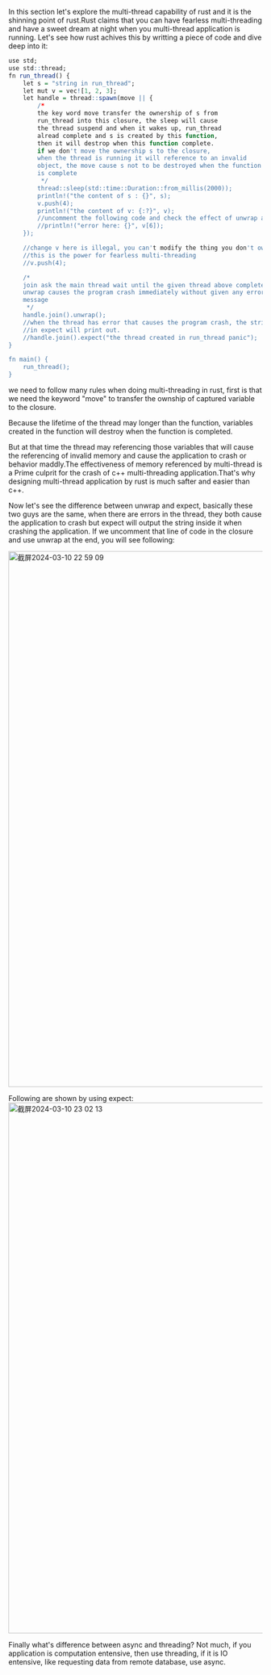 In this section let's explore the multi-thread capability of rust and it is the shinning point of rust.Rust claims that you can have fearless 
multi-threading and have a sweet dream at night when you multi-thread application is running. Let's see how rust achives this by writting a piece
of code and dive deep into it:
```r
use std;
use std::thread;
fn run_thread() {
    let s = "string in run_thread";
    let mut v = vec![1, 2, 3];
    let handle = thread::spawn(move || {
        /*
        the key word move transfer the ownership of s from
        run_thread into this closure, the sleep will cause
        the thread suspend and when it wakes up, run_thread
        alread complete and s is created by this function,
        then it will destrop when this function complete.
        if we don't move the ownership s to the closure,
        when the thread is running it will reference to an invalid
        object, the move cause s not to be destroyed when the function
        is complete
         */
        thread::sleep(std::time::Duration::from_millis(2000));
        println!("the content of s : {}", s);
        v.push(4);
        println!("the content of v: {:?}", v);
        //uncomment the following code and check the effect of unwrap and expect
        //println!("error here: {}", v[6]);
    });

    //change v here is illegal, you can't modify the thing you don't own
    //this is the power for fearless multi-threading
    //v.push(4);

    /*
    join ask the main thread wait until the given thread above complete.
    unwrap causes the program crash immediately without given any error
    message
     */
    handle.join().unwrap();
    //when the thread has error that causes the program crash, the string
    //in expect will print out.
    //handle.join().expect("the thread created in run_thread panic");
}

fn main() {
    run_thread();
}

```
we need to follow many rules when doing multi-threading in rust, first is that we need the keyword "move" to transfer the ownship of captured variable to the closure.

Because the lifetime of the thread may longer than the function, variables created in the function will destroy when the function is completed.

But at that time the thread may referencing those variables that will cause the referencing of invalid memory and cause the application to crash
or behavior maddly.The effectiveness of memory referenced by multi-thread is a Prime culprit for the crash of c++ multi-threading application.That's why designing multi-thread application by rust is much safter and easier than c++.

Now let's see the difference between unwrap and expect, basically these two guys are the same, when there are errors in the thread, they both
cause the application to crash but expect will output the string inside it when crashing the application. If we uncomment that line of code in
the closure and use unwrap at the end, you will see following:

<img width="1062" alt="截屏2024-03-10 22 59 09" src="https://github.com/wycl16514/rust_multithread/assets/7506958/03d0513d-353e-4321-b31a-5cf33c82fb00">

Following are shown by using expect:
<img width="1052" alt="截屏2024-03-10 23 02 13" src="https://github.com/wycl16514/rust_multithread/assets/7506958/9ad87b58-6323-48fc-a7ae-73c943c6c7fa">

Finally what's difference between async and threading? Not much, if you application is computation entensive, then use threading, if it is IO 
entensive, like requesting data from remote database, use async.

